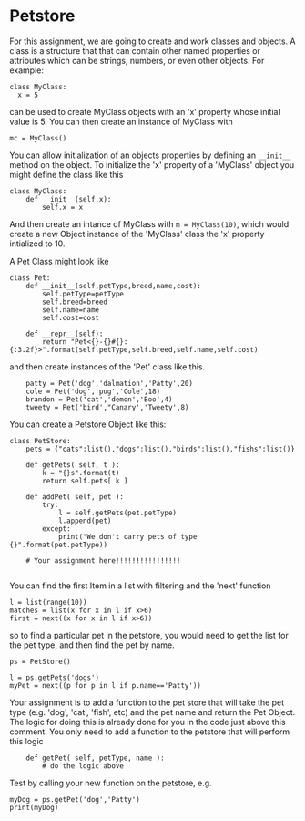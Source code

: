 # Petstore

For this assignment, we are going to create and work classes and objects.
A class is a structure that that can contain other named properties or attributes which can be strings, numbers, or even other objects.
For example:

```
class MyClass:
  x = 5
```

can be used to create MyClass objects with an 'x' property whose initial value is 5.
You can then create an instance of MyClass with

`mc = MyClass()`

You can allow initialization of an objects properties by defining an `__init__` method on the object. To initialize the 'x' property of a 'MyClass' object you might define the class like this

```
class MyClass:
	def __init__(self,x):
		self.x = x
```

And then create an intance of MyClass with `m = MyClass(10)`, which would create a new Object instance of the 'MyClass' class the 'x' property intialized to 10.




A Pet Class might look like

```
class Pet:
	def __init__(self,petType,breed,name,cost):
		self.petType=petType
		self.breed=breed
		self.name=name
		self.cost=cost
		
	def __repr__(self):
		return "Pet<{}-{}#{}:{:3.2f}>".format(self.petType,self.breed,self.name,self.cost)
```

and then create instances of the 'Pet' class like this.

```
	patty = Pet('dog','dalmation','Patty',20)
	cole = Pet('dog','pug','Cole',18)
	brandon = Pet('cat','demon','Boo',4)
	tweety = Pet('bird',"Canary','Tweety',8)
```

You can create a Petstore Object like this:

```
class PetStore:
	pets = {"cats":list(),"dogs":list(),"birds":list(),"fishs":list()}

	def getPets( self, t ):
		k = "{}s".format(t)
		return self.pets[ k ]
	
	def addPet( self, pet ):
		try:
  			l = self.getPets(pet.petType)
  			l.append(pet)
		except:
  			print("We don't carry pets of type {}".format(pet.petType))
			
	# Your assignment here!!!!!!!!!!!!!!!!
	
```

You can find the first Item in a list with filtering and the 'next' function

```
l = list(range(10))
matches = list(x for x in l if x>6)
first = next((x for x in l if x>6))
```

so to find a particular pet in the petstore, you would need to get the list for the pet type, and then find the pet by name.
```
ps = PetStore()

l = ps.getPets('dogs')
myPet = next((p for p in l if p.name=='Patty'))

```

Your assignment is to add a function to the pet store that will 
take the pet type (e.g. 'dog', 'cat', 'fish', etc) and the pet name
and return the Pet Object. The logic for doing this is already done for you
in the code just above this comment. You only need to add a function to the 
petstore that will perform this logic

```	
	def getPet( self, petType, name ):
		# do the logic above
```

Test by calling your new function on the petstore, 
e.g.
```
myDog = ps.getPet('dog','Patty')
print(myDog)
```


